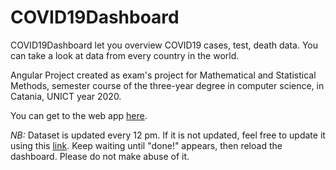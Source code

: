 # COVID19Dashboard

COVID19Dashboard let you overview COVID19 cases, test, death data. You can take a look at data from every country in the world.

Angular Project created as exam's project for Mathematical and Statistical Methods, semester course of the three-year degree in computer science, in Catania, UNICT year 2020.

You can get to the web app [here](https://warcreed.github.io/COVID19-Dashboard/ "COVID19 Dashboard").

*NB:* Dataset is updated every 12 pm. If it is not updated, feel free to update it using this [link](https://metodicovid19data.altervista.org/api/requestDataFromRemote.php "dataset update").
Keep waiting until "done!" appears, then reload the dashboard. Please do not make abuse of it.